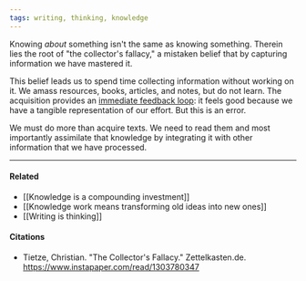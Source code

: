 ```yaml
---
tags: writing, thinking, knowledge
---
```


Knowing _about_ something isn't the same as knowing something. Therein lies the root of "the collector's fallacy," a mistaken belief that by capturing information we have mastered it.

This belief leads us to spend time collecting information without working on it. We amass resources, books, articles, and notes, but do not learn. The acquisition provides an [immediate feedback loop](https://publish.obsidian.md/mobydiction/Short+feedback+loops+distort+our+sense+of+progress): it feels good because we have a tangible representation of our effort. But this is an error.

We must do more than acquire texts. We need to read them and most importantly assimilate that knowledge by integrating it with other information that we have processed.

---

#### Related

-   [[Knowledge is a compounding investment]]
-   [[Knowledge work means transforming old ideas into new ones]]
-   [[Writing is thinking]]

#### Citations

-   Tietze, Christian. "The Collector's Fallacy." Zettelkasten.de. https://www.instapaper.com/read/1303780347